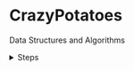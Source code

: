 # CrazyPotatoes
Data Structures and Algorithms

<details>
<summary>Steps</summary>
<div markdown="1">

<details>
<summary>Step 1</summary>
<div markdown="1">

div 에 markdown attribute 를 1 로 
하는 이유는 div 안에서
markdown 을 사용하기 위해서 입니다.


</div>
</details>


</div>
</details>
